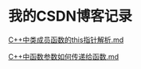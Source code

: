 # 我的CSDN博客记录

[C++中类成员函数的this指针解析.md](https://github.com/niu0217/Documents/blob/main/MyCSDN/C%2B%2B中类成员函数的this指针解析.md)

[C++中函数参数如何传递给函数.md](https://github.com/niu0217/Documents/blob/main/MyCSDN/C%2B%2B中函数参数如何传递给函数.md)

